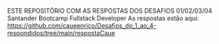 ESTE REPOSITÓRIO COM AS RESPOSTAS DOS DESAFIOS 01/02/03/04 Santander Bootcamp Fullstack Developer
As respostas estão aqui: https://github.com/caueenrico/Desafios_do_1_ao_4-respondidos/tree/main/respostaCaue
